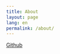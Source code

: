 ```yaml
---
title: About
layout: page
lang: en
permalink: /about/
---
```


[Github](https://github.com/milonoir)
